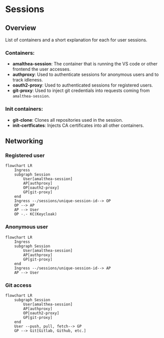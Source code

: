 # Sessions

## Overview

List of containers and a short explanation for each for user sessions.

### Containers:
- **amalthea-session**: The container that is running the VS code or other frontend the user accesses.
- **authproxy**: Used to authenticate sessions for anonymous users and to track idleness.
- **oauth2-proxy**: Used to authenticated sessions for registered users.
- **git-proxy**: Used to inject git credentials into requests coming from `amalthea-session`.

### Init containers:
- **git-clone**: Clones all repositories used in the session. 
- **init-certficates**: Injects CA certificates into all other containers.

## Networking

### Registered user

```mermaid
flowchart LR
    Ingress
    subgraph Session
        User[amalthea-session]
        AP[authproxy]
        OP[oauth2-proxy]
        GP[git-proxy]
    end
    Ingress --/sessions/unique-session-id--> OP
    OP --> AP
    AP --> User
    OP -.- KC(Keycloak)
```

### Anonymous user

```mermaid
flowchart LR
    Ingress
    subgraph Session
        User[amalthea-session]
        AP[authproxy]
        GP[git-proxy]
    end
    Ingress --/sessions/unique-session-id--> AP
    AP --> User
```

### Git access

```mermaid
flowchart LR
    subgraph Session
        User[amalthea-session]
        AP[authproxy]
        OP[oauth2-proxy]
        GP[git-proxy]
    end
    User --push, pull, fetch--> GP
    GP --> Git[Gitlab, Github, etc.]
```
